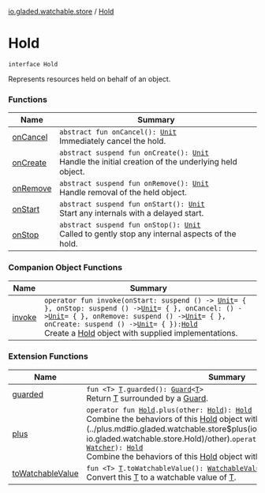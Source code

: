 [io.gladed.watchable.store](../index.md) / [Hold](./index.md)

# Hold

`interface Hold`

Represents resources held on behalf of an object.

### Functions

| Name | Summary |
|---|---|
| [onCancel](on-cancel.md) | `abstract fun onCancel(): `[`Unit`](https://kotlinlang.org/api/latest/jvm/stdlib/kotlin/-unit/index.html)<br>Immediately cancel the hold. |
| [onCreate](on-create.md) | `abstract suspend fun onCreate(): `[`Unit`](https://kotlinlang.org/api/latest/jvm/stdlib/kotlin/-unit/index.html)<br>Handle the initial creation of the underlying held object. |
| [onRemove](on-remove.md) | `abstract suspend fun onRemove(): `[`Unit`](https://kotlinlang.org/api/latest/jvm/stdlib/kotlin/-unit/index.html)<br>Handle removal of the held object. |
| [onStart](on-start.md) | `abstract suspend fun onStart(): `[`Unit`](https://kotlinlang.org/api/latest/jvm/stdlib/kotlin/-unit/index.html)<br>Start any internals with a delayed start. |
| [onStop](on-stop.md) | `abstract suspend fun onStop(): `[`Unit`](https://kotlinlang.org/api/latest/jvm/stdlib/kotlin/-unit/index.html)<br>Called to gently stop any internal aspects of the hold. |

### Companion Object Functions

| Name | Summary |
|---|---|
| [invoke](invoke.md) | `operator fun invoke(onStart: suspend () -> `[`Unit`](https://kotlinlang.org/api/latest/jvm/stdlib/kotlin/-unit/index.html)` = { }, onStop: suspend () -> `[`Unit`](https://kotlinlang.org/api/latest/jvm/stdlib/kotlin/-unit/index.html)` = { }, onCancel: () -> `[`Unit`](https://kotlinlang.org/api/latest/jvm/stdlib/kotlin/-unit/index.html)` = { }, onRemove: suspend () -> `[`Unit`](https://kotlinlang.org/api/latest/jvm/stdlib/kotlin/-unit/index.html)` = { }, onCreate: suspend () -> `[`Unit`](https://kotlinlang.org/api/latest/jvm/stdlib/kotlin/-unit/index.html)` = { }): `[`Hold`](./index.md)<br>Create a [Hold](./index.md) object with supplied implementations. |

### Extension Functions

| Name | Summary |
|---|---|
| [guarded](../../io.gladed.watchable.util/guarded.md) | `fun <T> `[`T`](../../io.gladed.watchable.util/guarded.md#T)`.guarded(): `[`Guard`](../../io.gladed.watchable.util/-guard/index.md)`<`[`T`](../../io.gladed.watchable.util/guarded.md#T)`>`<br>Return [T](../../io.gladed.watchable.util/guarded.md#T) surrounded by a [Guard](../../io.gladed.watchable.util/-guard/index.md). |
| [plus](../plus.md) | `operator fun `[`Hold`](./index.md)`.plus(other: `[`Hold`](./index.md)`): `[`Hold`](./index.md)<br>Combine the behaviors of this [Hold](./index.md) object with [other](../plus.md#io.gladed.watchable.store$plus(io.gladed.watchable.store.Hold, io.gladed.watchable.store.Hold)/other).`operator fun `[`Hold`](./index.md)`.plus(other: `[`Watcher`](../../io.gladed.watchable/-watcher/index.md)`): `[`Hold`](./index.md)<br>Combine the behaviors of this [Hold](./index.md) object with a [Watcher](../../io.gladed.watchable/-watcher/index.md). |
| [toWatchableValue](../../io.gladed.watchable/to-watchable-value.md) | `fun <T> `[`T`](../../io.gladed.watchable/to-watchable-value.md#T)`.toWatchableValue(): `[`WatchableValue`](../../io.gladed.watchable/-watchable-value/index.md)`<`[`T`](../../io.gladed.watchable/to-watchable-value.md#T)`>`<br>Convert this [T](../../io.gladed.watchable/to-watchable-value.md#T) to a watchable value of [T](../../io.gladed.watchable/to-watchable-value.md#T). |
